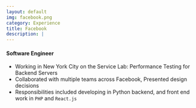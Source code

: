 ```yaml
---
layout: default
img: facebook.png
category: Experience
title: Facebook
description: |
---
```


#### Software Engineer

* Working in New York City on the Service Lab: Performance Testing for Backend Servers
* Collaborated with multiple teams across Facebook, Presented design decisions
* Responsibilities included developing in Python backend, and front end work in `PHP` and `React.js`
